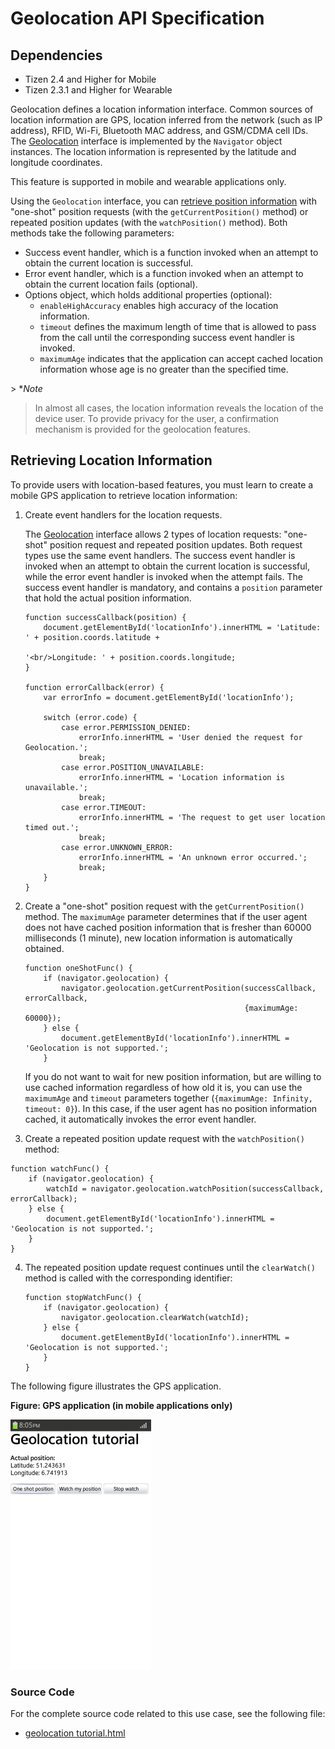 # Geolocation API Specification

## Dependencies

- Tizen 2.4 and Higher for Mobile
- Tizen 2.3.1 and Higher for Wearable

Geolocation defines a location information interface. Common sources of location information are GPS, location inferred from the network (such as IP address), RFID, Wi-Fi, Bluetooth MAC address, and GSM/CDMA cell IDs. The [Geolocation](http://www.w3.org/TR/2013/REC-geolocation-API-20131024/#geolocation_interface) interface is implemented by the `Navigator` object instances. The location information is represented by the latitude and longitude coordinates.

This feature is supported in mobile and wearable applications only.

Using the `Geolocation` interface, you can [retrieve position information](./w3c/location/geolocation-w.md#Retrieving_Location_Info) with "one-shot" position requests (with the `getCurrentPosition()` method) or repeated position updates (with the `watchPosition()` method). Both methods take the following parameters:

- Success event handler, which is a function invoked when an attempt to obtain the current location is successful.
- Error event handler, which is a function invoked when an attempt to obtain the current location fails (optional).
- Options object, which holds additional properties (optional):
  - `enableHighAccuracy` enables high accuracy of the location information.
  - `timeout` defines the maximum length of time that is allowed to pass from the call until the corresponding success event handler is invoked.
  - `maximumAge` indicates that the application can accept cached location information whose age is no greater than the specified time.

​> **Note*
> In almost all cases, the location information reveals the location of the device user. To provide privacy for the user, a confirmation mechanism is provided for the geolocation features.

## Retrieving Location Information

To provide users with location-based features, you must learn to create a mobile GPS application to retrieve location information:

1. Create event handlers for the location requests.		

   The [Geolocation](http://www.w3.org/TR/2013/REC-geolocation-API-20131024/#geolocation_interface) interface allows 2 types of location requests: "one-shot" position request and repeated position updates. Both request types use the same event handlers. The success event handler is invoked when an attempt to obtain the current location is successful, while the error event handler is invoked when the attempt fails. The success event handler is mandatory, and contains a `position` parameter that hold the actual position information.

   ```
   function successCallback(position) {
       document.getElementById('locationInfo').innerHTML = 'Latitude: ' + position.coords.latitude +
                                                           '<br/>Longitude: ' + position.coords.longitude;
   }

   function errorCallback(error) {
       var errorInfo = document.getElementById('locationInfo');

       switch (error.code) {
           case error.PERMISSION_DENIED:
               errorInfo.innerHTML = 'User denied the request for Geolocation.';
               break;
           case error.POSITION_UNAVAILABLE:
               errorInfo.innerHTML = 'Location information is unavailable.';
               break;
           case error.TIMEOUT:
               errorInfo.innerHTML = 'The request to get user location timed out.';
               break;
           case error.UNKNOWN_ERROR:
               errorInfo.innerHTML = 'An unknown error occurred.';
               break;
       }
   }
   ```

2. Create a "one-shot" position request with the `getCurrentPosition()` method.	The `maximumAge` parameter determines that if the user agent does not have cached position information that is fresher than 60000 milliseconds (1 minute), new location information is automatically obtained.

   ```
   function oneShotFunc() {
       if (navigator.geolocation) {
           navigator.geolocation.getCurrentPosition(successCallback, errorCallback,
                                                    {maximumAge: 60000});
       } else {
           document.getElementById('locationInfo').innerHTML = 'Geolocation is not supported.';
       }		
   ```

   If you do not want to wait for new position information, but are willing to use cached information regardless of how old it is, you can use the `maximumAge` and `timeout` parameters together (`{maximumAge: Infinity, timeout: 0}`). In this case, if the user agent has no position information cached, it automatically invokes the error event handler.	

3. Create a repeated position update request with the `watchPosition()` method:

 ```
 function watchFunc() {
     if (navigator.geolocation) {
         watchId = navigator.geolocation.watchPosition(successCallback, errorCallback);
     } else {
         document.getElementById('locationInfo').innerHTML = 'Geolocation is not supported.';
     }
 }
 ```

4. The repeated position update request continues until the `clearWatch()` method is called with the corresponding identifier:

   ```
   function stopWatchFunc() {
       if (navigator.geolocation) {
           navigator.geolocation.clearWatch(watchId);
       } else {
           document.getElementById('locationInfo').innerHTML = 'Geolocation is not supported.';
       }
   }
   ```

The following figure illustrates the GPS application.

**Figure: GPS application (in mobile applications only)**

![GPS application (in mobile applications only)](./media/geolocation.png)

### Source Code

For the complete source code related to this use case, see the following file:

- [geolocation tutorial.html](http://download.tizen.org/misc/examples/w3c_html5/location/geolocation_api_specification)